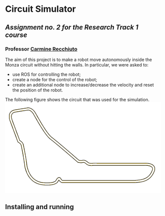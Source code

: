 # Circuit Simulator

## _Assignment no. 2 for  the Research Track 1 course_

### Professor [Carmine Recchiuto](https://github.com/CarmineD8)

The aim of this project is to make a robot move autonomously inside the Monza circuit without hitting the walls.
In particular, we were asked to:
- use ROS for controlling the robot;
- create a node for the control of the robot;
- create an additional node to increase/decrease the velocity and reset the position of the robot.

The following figure shows the circuit that was used for the simulation.
![alt text](https://github.com/sarasgambato/ResearchTrack1_Assignment2/blob/main/second_assignment/world/tracciato.png)

## Installing and running
